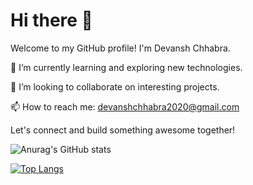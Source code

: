 # Hi there 👋

Welcome to my GitHub profile! I'm Devansh Chhabra.

🌱 I’m currently learning and exploring new technologies.

👯 I’m looking to collaborate on interesting projects.

📫 How to reach me: [devanshchhabra2020@gmail.com](mailto:devanshchhabra2020@gmail.com)

Let's connect and build something awesome together!

![Anurag's GitHub stats](https://github-readme-stats.vercel.app/api?username=samyak1512&show_icons=true&theme=radical)

[![Top Langs](https://github-readme-stats.vercel.app/api/top-langs/?username=samyak1512)](https://github.com/anuraghazra/github-readme-stats)
<!---
